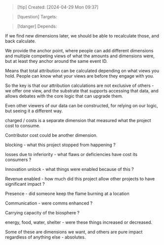 
>[!tip] Created: [2024-04-29 Mon 09:37]

>[!question] Targets: 

>[!danger] Depends: 

If we find new dimensions later, we should be able to recalculate those, and back calculate.

We provide the anchor point, where people can add different dimensions and multiple competing views of what the amounts and dimensions were, but at least they anchor around the same event ID.

Means that total attribution can be calculated depending on what views you hold.
People can know what your views are before they engage with you.

So the key is that our attribution calculations are not exclusive of others - we offer one view, and the substrate that supports accessing that data, and allows debates with the core logic that can upgrade them.

Even other viewers of our data can be constructed, for relying on our logic, but seeing it a different way.

charged / costs is a separate dimension that measured what the project cost to consume.

Contributor cost could be another dimension.

blocking - what this project stopped from happening ?

losses due to inferiority - what flaws or deficiencies have cost its consumers ?

Innovation unlock - what things were enabled because of this ?

Revenue enabled - how much did this project allow other projects to have significant impact ?

Presence - did someone keep the flame burning at a location

Communication - were comms enhanced ?

Carrying capacity of the biosphere ?

energy, food, water, shelter - were these things increased or decreased.

Some of these are dimensions we want, and others are pure impact regardless of anything else - absolutes.